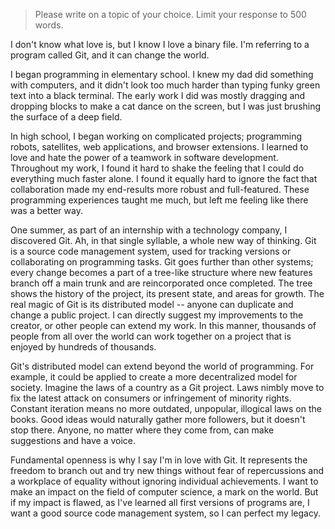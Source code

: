 > Please write on a topic of your choice. Limit your response to 500 words.

I don't know what love is, but I know I love a binary file. I'm referring to a program called Git, and it can change the world.

I began programming in elementary school. I knew my dad did something with computers, and it didn't look too much harder than typing funky green text into a black terminal. The early work I did was mostly dragging and dropping blocks to make a cat dance on the screen, but I was just brushing the surface of a deep field.

In high school, I began working on complicated projects; programming robots, satellites, web applications, and browser extensions. I learned to love and hate the power of a teamwork in software development. Throughout my work, I found it hard to shake the feeling that I could do everything much faster alone. I found it equally hard to ignore the fact that collaboration made my end-results more robust and full-featured. These programming experiences taught me much, but left me feeling like there was a better way.

One summer, as part of an internship with a technology company, I discovered Git. Ah, in that single syllable, a whole new way of thinking. Git is a source code management system, used for tracking versions or collaborating on programming tasks. Git goes further than other systems; every change becomes a part of a tree-like structure where new features branch off a main trunk and are reincorporated once completed. The tree shows the history of the project, its present state, and areas for growth. The real magic of Git is its distributed model -- anyone can duplicate and change a public project. I can directly suggest my improvements to the creator, or other people can extend my work. In this manner, thousands of people from all over the world can work together on a project that is enjoyed by hundreds of thousands.

Git's distributed model can extend beyond the world of programming. For example, it could be applied to create a more decentralized model for society. Imagine the laws of a country as a Git project. Laws nimbly move to fix the latest attack on consumers or infringement of minority rights. Constant iteration means no more outdated, unpopular, illogical laws on the books. Good ideas would naturally gather more followers, but it doesn't stop there. Anyone, no matter where they come from, can make suggestions and have a voice.

Fundamental openness is why I say I'm in love with Git. It represents the freedom to branch out and try new things without fear of repercussions and a workplace of equality without ignoring individual achievements. I want to make an impact on the field of computer science, a mark on the world. But if my impact is flawed, as I've learned all first versions of programs are, I want a good source code management system, so I can perfect my legacy.
